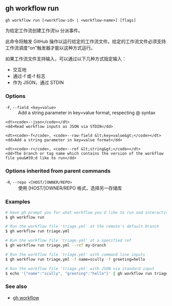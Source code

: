 ## gh workflow run

```
gh workflow run [<workflow-id> | <workflow-name>] [flags]
```

为给定工作流创建工作流\\u 分派事件。

此命令将触发 GitHub 操作以运行给定的工作流文件。给定的工作流文件必须支持工作流调度“on”触发器才能以这种方式运行。

如果工作流文件支持输入，可以通过以下几种方式指定输入：

- 交互地
- 通过-f 或-f 标志
- 作为 JSON，通过 STDIN

### Options

<dl class="flags">
	<dt><code>-F</code>, <code>--field &lt;key=value&gt;</code></dt>
	<dd>Add a string parameter in key=value format, respecting @ syntax</dd>

```
<dt><code>--json</code></dt>
<dd>Read workflow inputs as JSON via STDIN</dd>

<dt><code>-f</code>, <code>--raw-field &lt;key=value&gt;</code></dt>
<dd>Add a string parameter in key=value format</dd>

<dt><code>-r</code>, <code>--ref &lt;string&gt;</code></dt>
<dd>The branch or tag name which contains the version of the workflow file you&#39;d like to run</dd>
```

</dl>

### Options inherited from parent commands

<dl class="flags">
	<dt><code>-R</code>, <code>--repo &lt;[HOST/]OWNER/REPO&gt;</code></dt>
	<dd>使用 [HOST/]OWNER/REPO 格式，选择另一存储库</dd>
</dl>

### Examples

```bash
# Have gh prompt you for what workflow you'd like to run and interactively collect inputs
$ gh workflow run

# Run the workflow file 'triage.yml' at the remote's default branch
$ gh workflow run triage.yml

# Run the workflow file 'triage.yml' at a specified ref
$ gh workflow run triage.yml --ref my-branch

# Run the workflow file 'triage.yml' with command line inputs
$ gh workflow run triage.yml -f name=scully -f greeting=hello

# Run the workflow file 'triage.yml' with JSON via standard input
$ echo '{"name":"scully", "greeting":"hello"}' | gh workflow run triage.yml --json
```

### See also

- [gh workflow](./gh_workflow)
